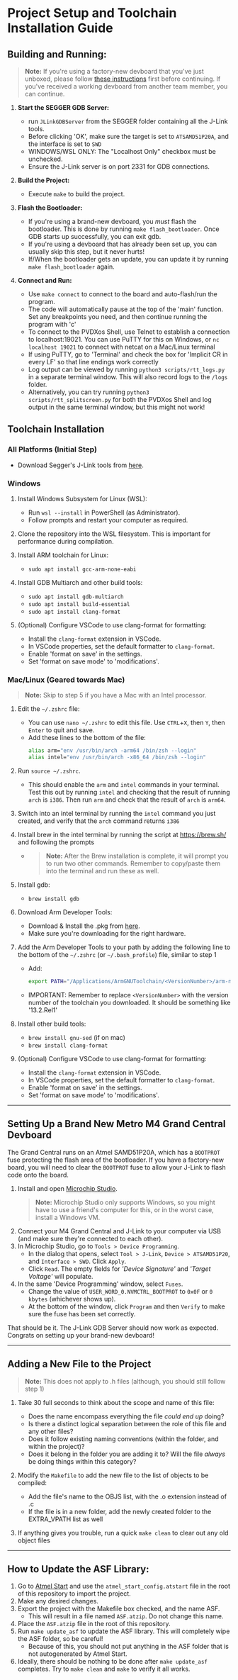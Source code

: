 # Project Setup and Toolchain Installation Guide

## Building and Running:

> **Note:** If you're using a factory-new devboard that you've just unboxed, please follow [these instructions](#setting-up-a-brand-new-metro-m4-grand-central-devboard) first before continuing. If you've received a working devboard from another team member, you can continue.

1. **Start the SEGGER GDB Server:**

   - run `JLinkGDBServer` from the SEGGER folder containing all the J-Link tools.
   - Before clicking 'OK', make sure the target is set to `ATSAMD51P20A`, and the interface is set to `SWD`
   - WINDOWS/WSL ONLY: The "Localhost Only" checkbox must be unchecked.
   - Ensure the J-Link server is on port 2331 for GDB connections.

2. **Build the Project:**

   - Execute `make` to build the project.

3. **Flash the Bootloader:**

   - If you're using a brand-new devboard, you *must* flash the bootloader. This is done by running `make flash_bootloader`. Once GDB starts up successfully, you can exit gdb.
   - If you're using a devboard that has already been set up, you can usually skip this step, but it never hurts!
   - If/When the bootloader gets an update, you can update it by running `make flash_bootloader` again.

4. **Connect and Run:**
   - Use `make connect` to connect to the board and auto-flash/run the program.
   - The code will automatically pause at the top of the 'main' function. Set any breakpoints you need, and then continue running the program with 'c'
   - To connect to the PVDXos Shell, use Telnet to establish a connection to localhost:19021. You can use PuTTY for this on Windows, or `nc localhost 19021` to connect with netcat on a Mac/Linux terminal
   - If using PuTTY, go to 'Terminal' and check the box for 'Implicit CR in every LF' so that line endings work correctly
   - Log output can be viewed by running `python3 scripts/rtt_logs.py` in a separate terminal window. This will also record logs to the `/logs` folder.
   - Alternatively, you can try running `python3 scripts/rtt_splitscreen.py` for both the PVDXos Shell and log output in the same terminal window, but this might not work!

## Toolchain Installation

### All Platforms (Initial Step)

- Download Segger's J-Link tools from [here](https://www.segger.com/downloads/jlink/).

### Windows

1. Install Windows Subsystem for Linux (WSL):

   - Run `wsl --install` in PowerShell (as Administrator).
   - Follow prompts and restart your computer as required.

2. Clone the repository into the WSL filesystem. This is important for performance during compilation.

3. Install ARM toolchain for Linux:

   - `sudo apt install gcc-arm-none-eabi`

4. Install GDB Multiarch and other build tools:
   - `sudo apt install gdb-multiarch`
   - `sudo apt install build-essential`
   - `sudo apt install clang-format`

5. (Optional) Configure VSCode to use clang-format for formatting:

   - Install the `clang-format` extension in VSCode.
   - In VSCode properties, set the default formatter to `clang-format`.
   - Enable 'format on save' in the settings.
   - Set 'format on save mode' to 'modifications'.

### Mac/Linux (Geared towards Mac)

> **Note:** Skip to step 5 if you have a Mac with an Intel processor.

1. Edit the `~/.zshrc` file:

   - You can use `nano ~/.zshrc` to edit this file. Use `CTRL`+`X`, then `Y`, then `Enter` to quit and save.
   - Add these lines to the bottom of the file:
     ```bash
     alias arm="env /usr/bin/arch -arm64 /bin/zsh --login"
     alias intel="env /usr/bin/arch -x86_64 /bin/zsh --login"
     ```

2. Run `source ~/.zshrc`.

   - This should enable the `arm` and `intel` commands in your terminal. Test this out by running `intel` and checking that the result of running `arch` is `i386`. Then run `arm` and check that the result of `arch` is `arm64`.

3. Switch into an intel terminal by running the `intel` command you just created, and verify that the `arch` command returns `i386`

4. Install brew in the intel terminal by running the script at https://brew.sh/ and following the prompts

   - > **Note:** After the Brew installation is complete, it will prompt you to run two other commands. Remember to copy/paste them into the terminal and run these as well.

5. Install gdb:

   - `brew install gdb`

6. Download Arm Developer Tools:

   - Download & Install the .pkg from [here](<https://developer.arm.com/downloads/-/arm-gnu-toolchain-downloads#:~:text=macOS%20(Apple%20silicon)%20hosted%20cross%20toolchains>).
   - Make sure you're downloading for the right hardware.

7. Add the Arm Developer Tools to your path by adding the following line to the bottom of the `~/.zshrc` (or `~/.bash_profile`) file, similar to step 1

   - Add:
     ```bash
     export PATH="/Applications/ArmGNUToolchain/<VersionNumber>/arm-none-eabi/bin/:$PATH"
     ```
   - IMPORTANT: Remember to replace `<VersionNumber>` with the version number of the toolchain you downloaded. It should be something like '13.2.Rel1'

8. Install other build tools:
   - `brew install gnu-sed` (if on mac)
   - `brew install clang-format`

9. (Optional) Configure VSCode to use clang-format for formatting:

   - Install the `clang-format` extension in VSCode.
   - In VSCode properties, set the default formatter to `clang-format`.
   - Enable 'format on save' in the settings.
   - Set 'format on save mode' to 'modifications'.

---

## Setting Up a Brand New Metro M4 Grand Central Devboard

The Grand Central runs on an Atmel SAMD51P20A, which has a `BOOTPROT` fuse protecting the flash area of the bootloader. If you have a factory-new board, you will need to clear the `BOOTPROT` fuse to allow your J-Link to flash code onto the board.

1. Install and open [Microchip Studio](https://www.microchip.com/en-us/tools-resources/develop/microchip-studio).
   > **Note:** Microchip Studio only supports Windows, so you might have to use a friend's computer for this, or in the worst case, install a Windows VM.
2. Connect your M4 Grand Central and J-Link to your computer via USB (and make sure they're connected to each other).
3. In Microchip Studio, go to `Tools > Device Programming`.
   - In the dialog that opens, select `Tool > J-Link`, `Device > ATSAMD51P20`, and `Interface > SWD`. Click `Apply`.
   - Click `Read`. The empty fields for _'Device Signature'_ and _'Target Voltage'_ will populate.
4. In the same 'Device Programming' window, select `Fuses`.
   - Change the value of `USER_WORD_0.NVMCTRL_BOOTPROT` to `0x0F` or `0 kbytes` (whichever shows up).
   - At the bottom of the window, click `Program` and then `Verify` to make sure the fuse has been set correctly.

That should be it. The J-Link GDB Server should now work as expected. Congrats on setting up your brand-new devboard!

---

## Adding a New File to the Project

> **Note:** This does not apply to .h files (although, you should still follow step 1)

1. Take 30 full seconds to think about the scope and name of this file:

   - Does the name encompass everything the file _could end up_ doing?
   - Is there a distinct logical separation between the role of this file and any other files?
   - Does it follow existing naming conventions (within the folder, and within the project)?
   - Does it belong in the folder you are adding it to? Will the file _always_ be doing things within this category?

2. Modify the `Makefile` to add the new file to the list of objects to be compiled:

   - Add the file's name to the OBJS list, with the .o extension instead of .c
   - If the file is in a new folder, add the newly created folder to the EXTRA_VPATH list as well

3. If anything gives you trouble, run a quick `make clean` to clear out any old object files

---

## How to Update the ASF Library:

1. Go to [Atmel Start](https://start.atmel.com/) and use the `atmel_start_config.atstart` file in the root of this repository to import the project.
2. Make any desired changes.
3. Export the project with the Makefile box checked, and the name ASF.
   - This will result in a file named `ASF.atzip`. Do not change this name.
4. Place the `ASF.atzip` file in the root of this repository.
5. Run `make update_asf` to update the ASF library. This will completely wipe the ASF folder, so be careful!
   - Because of this, you should not put anything in the ASF folder that is not autogenerated by Atmel Start.
6. Ideally, there should be nothing to be done after `make update_asf` completes. Try to `make clean` and `make` to verify it all works.
